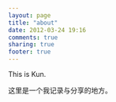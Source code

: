 ```yaml
---
layout: page
title: "about"
date: 2012-03-24 19:16
comments: true
sharing: true
footer: true
---
```


This is Kun.

这里是一个我记录与分享的地方。
